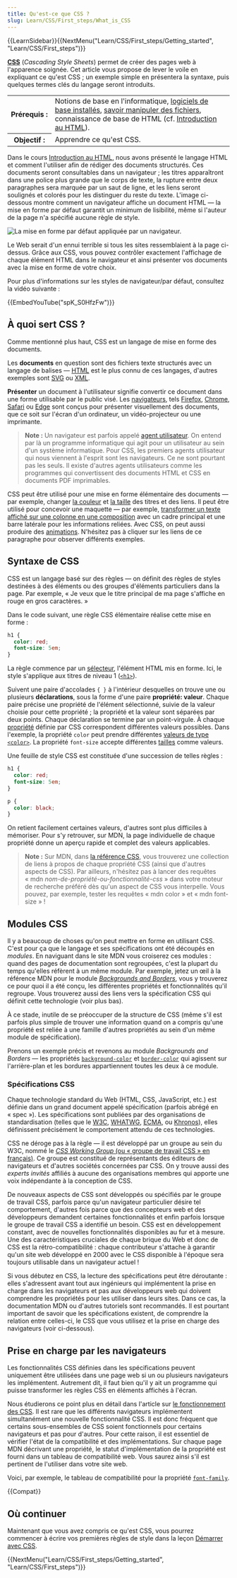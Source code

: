 ```yaml
---
title: Qu'est-ce que CSS ?
slug: Learn/CSS/First_steps/What_is_CSS
---
```


{{LearnSidebar}}{{NextMenu("Learn/CSS/First_steps/Getting_started", "Learn/CSS/First_steps")}}

**[CSS](/fr/docs/Glossary/CSS)** (_Cascading Style Sheets_) permet de créer des pages web à l'apparence soignée. Cet article vous propose de lever le voile en expliquant ce qu'est CSS ; un exemple simple en présentera la syntaxe, puis quelques termes clés du langage seront introduits.

<table class="standard-table">
  <tbody>
    <tr>
      <th scope="row">Prérequis&nbsp;:</th>
      <td>
        Notions de base en l'informatique,
        <a href="/fr/docs/Learn/Getting_started_with_the_web/Installing_basic_software"
          >logiciels de base installés</a
        >,
        <a href="/fr/docs/Learn/Getting_started_with_the_web/Dealing_with_files"
          >savoir manipuler des fichiers</a
        >, connaissance de base de HTML (cf. <a href="/fr/docs/Learn/HTML/Introduction_to_HTML"
          >Introduction au HTML</a
        >).
      </td>
    </tr>
    <tr>
      <th scope="row">Objectif&nbsp;:</th>
      <td>Apprendre ce qu'est CSS.</td>
    </tr>
  </tbody>
</table>

Dans le cours [Introduction au HTML](/fr/docs/Learn/HTML/Introduction_to_HTML), nous avons présenté le langage HTML et comment l'utiliser afin de rédiger des documents structurés. Ces documents seront consultables dans un navigateur ; les titres apparaîtront dans une police plus grande que le corps de texte, la rupture entre deux paragraphes sera marquée par un saut de ligne, et les liens seront soulignés et colorés pour les distinguer du reste du texte. L'image ci-dessous montre comment un navigateur affiche un document HTML — la mise en forme par défaut garantit un minimum de lisibilité, même si l'auteur de la page n'a spécifié aucune règle de style.

![La mise en forme par défaut appliquée par un navigateur.](html-example.png)

Le Web serait d'un ennui terrible si tous les sites ressemblaient à la page ci-dessus. Grâce aux CSS, vous pouvez contrôler exactement l'affichage de chaque élément HTML dans le navigateur et ainsi présenter vos documents avec la mise en forme de votre choix.

Pour plus d'informations sur les styles de navigateur/par défaut, consultez la vidéo suivante&nbsp;:

{{EmbedYouTube("spK_S0HfzFw")}}

## À quoi sert CSS&nbsp;?

Comme mentionné plus haut, CSS est un langage de mise en forme des documents.

Les **documents** en question sont des fichiers texte structurés avec un langage de balises — [HTML](/fr/docs/Glossary/HTML) est le plus connu de ces langages, d'autres exemples sont [SVG](/fr/docs/Glossary/SVG) ou [XML](/fr/docs/Glossary/XML).

**Présenter** un document à l'utilisateur signifie convertir ce document dans une forme utilisable par le public visé. Les [navigateurs](/fr/docs/Glossary/Browser), tels [Firefox](/fr/docs/Glossary/Mozilla_Firefox), [Chrome](/fr/docs/Glossary/Google_Chrome), [Safari](/fr/docs/Glossary/Apple_Safari) ou [Edge](/fr/docs/Glossary/Microsoft_Edge) sont conçus pour présenter visuellement des documents, que ce soit sur l'écran d'un ordinateur, un vidéo-projecteur ou une imprimante.

> **Note :** Un navigateur est parfois appelé [agent utilisateur](/fr/docs/Glossary/User_agent). On entend par là un programme informatique qui agit pour un utilisateur au sein d'un système informatique. Pour CSS, les premiers agents utilisateur qui nous viennent à l'esprit sont les navigateurs. Ce ne sont pourtant pas les seuls. Il existe d'autres agents utilisateurs comme les programmes qui convertissent des documents HTML et CSS en documents PDF imprimables.

CSS peut être utilisé pour une mise en forme élémentaire des documents — par exemple, changer [la couleur](/fr/docs/Web/CSS/color_value) et [la taille](/fr/docs/Web/CSS/font-size) des titres et des liens. Il peut être utilisé pour concevoir une maquette — par exemple, [transformer un texte affiché sur une colonne en une composition](/fr/docs/Web/CSS/Layout_cookbook/Column_layouts) avec un cadre principal et une barre latérale pour les informations reliées. Avec CSS, on peut aussi produire des [animations](/fr/docs/Web/CSS/CSS_Animations). N'hésitez pas à cliquer sur les liens de ce paragraphe pour observer différents exemples.

## Syntaxe de CSS

CSS est un langage basé sur des règles — on définit des règles de styles destinées à des éléments ou des groupes d'éléments particuliers dans la page. Par exemple, «&nbsp;Je veux que le titre principal de ma page s'affiche en rouge en gros caractères.&nbsp;»

Dans le code suivant, une règle CSS élémentaire réalise cette mise en forme&nbsp;:

```css
h1 {
  color: red;
  font-size: 5em;
}
```

La règle commence par un [sélecteur](/fr/docs/Glossary/CSS_Selector), l'élément HTML mis en forme. Ici, le style s'applique aux titres de niveau 1 ([`<h1>`](/fr/docs/Web/HTML/Element/Heading_Elements)).

Suivent une paire d'accolades `{ }` à l'intérieur desquelles on trouve une ou plusieurs **déclarations**, sous la forme d'une paire **propriété:&nbsp;valeur**. Chaque paire précise une propriété de l'élément sélectionné, suivie de la valeur choisie pour cette propriété ; la propriété et la valeur sont séparées par deux points. Chaque déclaration se termine par un point-virgule. À chaque [propriété](/fr/docs/Glossary/property/CSS) définie par CSS correspondent différentes valeurs possibles. Dans l'exemple, la propriété `color` peut prendre différentes [valeurs de type `<color>`](/fr/docs/Learn/CSS/Building_blocks/Values_and_units#couleur). La propriété `font-size` accepte différentes [tailles](/fr/docs/Learn/CSS/Building_blocks/Values_and_units#nombres_longueurs_et_pourcentages) comme valeurs.

Une feuille de style CSS est constituée d'une succession de telles règles&nbsp;:

```css
h1 {
  color: red;
  font-size: 5em;
}

p {
  color: black;
}
```

On retient facilement certaines valeurs, d'autres sont plus difficiles à mémoriser. Pour s'y retrouver, sur MDN, la page individuelle de chaque propriété donne un aperçu rapide et complet des valeurs applicables.

> **Note :** Sur MDN, dans [la référence CSS](/fr/docs/Web/CSS/Reference), vous trouverez une collection de liens à propos de chaque propriété CSS (ainsi que d'autres aspects de CSS). Par ailleurs, n'hésitez pas à lancer des requêtes «&nbsp;mdn _nom-de-propriété-ou-fonctionnalité-css_&nbsp;» dans votre moteur de recherche préféré dès qu'un aspect de CSS vous interpelle. Vous pouvez, par exemple, tester les requêtes «&nbsp;mdn color&nbsp;» et «&nbsp;mdn font-size&nbsp;»&nbsp;!

## Modules CSS

Il y a beaucoup de choses qu'on peut mettre en forme en utilisant CSS. C'est pour ça que le langage et ses spécifications ont été découpés en _modules_. En naviguant dans le site MDN vous croiserez ces modules&nbsp;: quand des pages de documentation sont regroupées, c'est la plupart du temps qu'elles réfèrent à un même module. Par exemple, jetez un œil à la référence MDN pour le module _[Backgrounds and Borders](/fr/docs/Web/CSS/CSS_Backgrounds_and_Borders)_, vous y trouverez ce pour quoi il a été conçu, les différentes propriétés et fonctionnalités qu'il regroupe. Vous trouverez aussi des liens vers la spécification CSS qui définit cette technologie (voir plus bas).

À ce stade, inutile de se préoccuper de la structure de CSS (même s'il est parfois plus simple de trouver une information quand on a compris qu'une propriété est reliée à une famille d'autres propriétés au sein d'un même module de spécification).

Prenons un exemple précis et revenons au module _Backgrounds and Borders_ — les propriétés [`background-color`](/fr/docs/Web/CSS/background-color) et [`border-color`](/fr/docs/Web/CSS/border-color) qui agissent sur l'arrière-plan et les bordures appartiennent toutes les deux à ce module.

### Spécifications CSS

Chaque technologie standard du Web (HTML, CSS, JavaScript, etc.) est définie dans un grand document appelé spécification (parfois abrégé en «&nbsp;spec&nbsp;»). Les spécifications sont publiées par des organisations de standardisation (telles que le [W3C](/fr/docs/Glossary/W3C), [WHATWG](/fr/docs/Glossary/WHATWG), [ECMA](/fr/docs/Glossary/ECMA), ou [Khronos](/fr/docs/Glossary/Khronos)), elles définissent précisément le comportement attendu de ces technologies.

CSS ne déroge pas à la règle — il est développé par un groupe au sein du W3C, nommé le [_CSS Working Group_ (ou «&nbsp;groupe de travail CSS&nbsp;» en français)](https://www.w3.org/Style/CSS/). Ce groupe est constitué de représentants des éditeurs de navigateurs et d'autres sociétés concernées par CSS. On y trouve aussi des _experts invités_ affiliés à aucune des organisations membres qui apporte une voix indépendante à la conception de CSS.

De nouveaux aspects de CSS sont développés ou spécifiés par le groupe de travail CSS, parfois parce qu'un navigateur particulier désire tel comportement, d'autres fois parce que des concepteurs web et des développeurs demandent certaines fonctionnalités et enfin parfois lorsque le groupe de travail CSS a identifié un besoin. CSS est en développement constant, avec de nouvelles fonctionnalités disponibles au fur et à mesure. Une des caractéristiques cruciales de chaque brique du Web et donc de CSS est la rétro-compatibilité&nbsp;: chaque contributeur s'attache à garantir qu'un site web développé en 2000 avec le CSS disponible à l'époque sera toujours utilisable dans un navigateur actuel&nbsp;!

Si vous débutez en CSS, la lecture des spécifications peut être déroutante&nbsp;: elles s'adressent avant tout aux ingénieurs qui implémentent la prise en charge dans les navigateurs et pas aux développeurs web qui doivent comprendre les propriétés pour les utiliser dans leurs sites. Dans ce cas, la documentation MDN ou d'autres tutoriels sont recommandés. Il est pourtant important de savoir que les spécifications existent, de comprendre la relation entre celles-ci, le CSS que vous utilisez et la prise en charge des navigateurs (voir ci-dessous).

## Prise en charge par les navigateurs

Les fonctionnalités CSS définies dans les spécifications peuvent uniquement être utilisées dans une page web si un ou plusieurs navigateurs les implémentent. Autrement dit, il faut bien qu'il y ait un programme qui puisse transformer les règles CSS en éléments affichés à l'écran.

Nous étudierons ce point plus en détail dans l'article sur [le fonctionnement des CSS](/fr/docs/Learn/CSS/First_steps/How_CSS_works). Il est rare que les différents navigateurs implémentent simultanément une nouvelle fonctionnalité CSS. Il est donc fréquent que certains sous-ensembles de CSS soient fonctionnels pour certains navigateurs et pas pour d'autres. Pour cette raison, il est essentiel de vérifier l'état de la compatibilité et des implémentations. Sur chaque page MDN décrivant une propriété, le statut d'implémentation de la propriété est fourni dans un tableau de compatibilité web. Vous saurez ainsi s'il est pertinent de l'utiliser dans votre site web.

Voici, par exemple, le tableau de compatibilité pour la propriété [`font-family`](/fr/docs/Web/CSS/font-family).

{{Compat}}

## Où continuer

Maintenant que vous avez compris ce qu'est CSS, vous pourrez commencer à écrire vos premières règles de style dans la leçon [Démarrer avec CSS](/fr/docs/Learn/CSS/First_steps/Getting_started).

{{NextMenu("Learn/CSS/First_steps/Getting_started", "Learn/CSS/First_steps")}}

